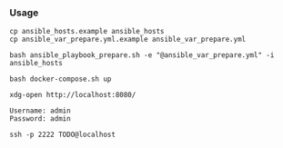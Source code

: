 ### Usage

```
cp ansible_hosts.example ansible_hosts
cp ansible_var_prepare.yml.example ansible_var_prepare.yml
```

```
bash ansible_playbook_prepare.sh -e "@ansible_var_prepare.yml" -i ansible_hosts
```

```
bash docker-compose.sh up
```

```
xdg-open http://localhost:8080/

Username: admin
Password: admin
```

```
ssh -p 2222 TODO@localhost
```
